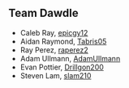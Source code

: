 ## Team Dawdle

* Caleb Ray, [epicgy12](https://github.com/epicgy12)
* Aidan Raymond, [Tabris05](https://github.com/tabris05)
* Ray Perez, [raperez2](https://github.com/raperez2)
* Adam Ullmann, [AdamUllmann](https://github.com/AdamUllmann)
* Evan Pottier, [Drillgon200](https://github.com/Drillgon200)
* Steven Lam, [slam210](https://github.com/slam210)
